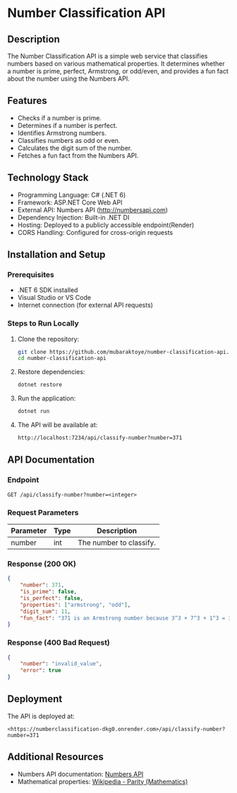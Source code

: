 # Number Classification API

## Description
The Number Classification API is a simple web service that classifies numbers based on various mathematical properties. It determines whether a number is prime, perfect, Armstrong, or odd/even, and provides a fun fact about the number using the Numbers API.

## Features
- Checks if a number is prime.
- Determines if a number is perfect.
- Identifies Armstrong numbers.
- Classifies numbers as odd or even.
- Calculates the digit sum of the number.
- Fetches a fun fact from the Numbers API.

## Technology Stack
- Programming Language: C# (.NET 6)
- Framework: ASP.NET Core Web API
- External API: Numbers API (http://numbersapi.com)
- Dependency Injection: Built-in .NET DI
- Hosting: Deployed to a publicly accessible endpoint(Render)
- CORS Handling: Configured for cross-origin requests

## Installation and Setup
### Prerequisites
- .NET 6 SDK installed
- Visual Studio or VS Code
- Internet connection (for external API requests)

### Steps to Run Locally
1. Clone the repository:
   ```sh
   git clone https://github.com/mubaraktoye/number-classification-api.git
   cd number-classification-api
   ```
2. Restore dependencies:
   ```sh
   dotnet restore
   ```
3. Run the application:
   ```sh
   dotnet run
   ```
4. The API will be available at:
   ```sh
   http://localhost:7234/api/classify-number?number=371
   ```

## API Documentation
### Endpoint
```
GET /api/classify-number?number=<integer>
```

### Request Parameters
| Parameter | Type   | Description                 |
|-----------|--------|-----------------------------|
| number  | int | The number to classify.     |

### Response (200 OK)
```json
{
    "number": 371,
    "is_prime": false,
    "is_perfect": false,
    "properties": ["armstrong", "odd"],
    "digit_sum": 11,
    "fun_fact": "371 is an Armstrong number because 3^3 + 7^3 + 1^3 = 371"
}
```

### Response (400 Bad Request)
```json
{
    "number": "invalid_value",
    "error": true
}
```

## Deployment
The API is deployed at:
```
<https://numberclassification-dkg0.onrender.com>/api/classify-number?number=371
```

## Additional Resources
- Numbers API documentation: [Numbers API](http://numbersapi.com/#42)
- Mathematical properties: [Wikipedia - Parity (Mathematics)](https://en.wikipedia.org/wiki/Parity_(mathematics))


